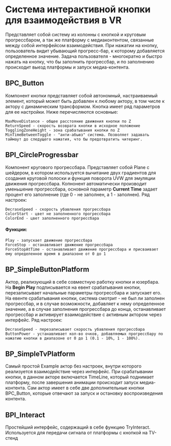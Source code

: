 # Система интерактивной кнопки для взаимодействия в VR
Представляет собой систему из колонны с кнопкой и круговым прогрессбаром, а так же  платформу с медиаконтентом, связанные между собой интерфейсом взаимодействия. При нажатии на кнопку, пользователь видит убывающий прогресс-бар, к которому добавляется определенное значение. Задача пользователя - многократно и быстро нажать на кнопку, что бы заполнить прогрессбар, и по заполнению происходит выезд платформы и запуск медиа-контента.


BPC_Button
-----------------------------------
Компонент кнопки представляет собой автономный, настраиваемый элемент, который может быть добавлен к любому актору, в том числе к актору с динамическим трансформом. Кнопка имеет ряд параметров для ее настройки. Ниже перечисляются основные:

    MaxMoveDistance - общее расстояние движения кнопки по Z
    ReturnSpeed - скорость возврата кнопки в исходное положение
    TogglingZoneHeight - зона срабатывания кнопки по Z
    MinTimeBetweenToggle - "анти-абьюз" система. Позволяет задавать таймаут до следущего нажатия, что бы предотвратить читеринг.
    
BPI_CircleProgressbar
-----------------------------------
Компонент кругового прогрессбара. Представляет собой Plane с шейдером, в котором используется вычитание двух градиентов для создания круговой полоски и функция поворота UVW для эмуляции движения прогрессбара. Копнонент автоматически производит уменьшение прогрессбара, основной параметр **Current Time** задает процент его заполнение (где 0 - не заполнен, а 1 - заполнен).
Ряд настроек:

    DecraseSpeed - скорость убавления прогрессбара
    ColorStart - цвет не заполненного прогрессбара
    ColorEnd - цвет заполненного прогрессбара
#### Функции:
    Play - запускает движение прогрессбара
    ForceStop - останавливает движение прогрессбара
    ForceStopAtTime - останавливает движение прогрессбара и присваивает ему определенное время в диапазоне от 0 до 1
    
BP_SimpleButtonPlatform
-----------------------------------
Актор, реализующий в себе совместную работку кнопки и юзербара. На **Begin Play** подписывается на евент срабатывания кнопки, перезаписывает начальные параметры прогрессбара и запускает его. На евенте срабатывания кнопки, система смотрит - не был ли заполнен прогрессбар, и в случае возможности, добавляет к нему определенное значение, а в случае заполнения прогрессбара до конца, останавливает прогрессбар и активирует взаимодействие с активным актором через интерфейс.
Ряд настроек:

    DecraseSpeed - перезаписывает скорость убавления прогрессбара
    ButtonPower - устанавливает кол-во очков, добавляемых прогрессбару по нажатию кнопки в диапазоне от 0 до 1 (0.1 - 10%, 1 - 100%).

    
BP_SimpleTvPlatform
-----------------------------------
Самый простой Example актор без настроек, внутри которого реализуется взаимодействие через интерфейс. При срабатывании кнопки, в данном акторе включается TimeLine, который поднимает платформу, после завершения анимации происходит запуск медиа-контента. Сам актор имеет в себе две дополнительные кнопки BPC_Button, которые отвечают за запуск и остановку воспроизведения контента.

BPI_Interact
-----------------------------------
Простейший интерфейс, содержащий в себе функцию TryInteract. Используется для передачи сигнала от платформы с кнопкой на TV-стенд
